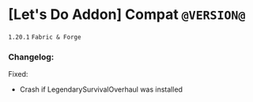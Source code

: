 # [Let's Do Addon] Compat `@VERSION@`
`1.20.1` `Fabric & Forge`
### Changelog:

Fixed:
* Crash if LegendarySurvivalOverhaul was installed
